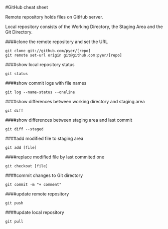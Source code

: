#GitHub cheat sheet


Remote repository holds files on GitHub server.

Local repository consists of the Working Directory, the Staging Area and the Git Directory.



####clone the remote repository and set the URL
```
git clone git://github.com/pyer/[repo]
git remote set-url origin git@github.com:pyer/[repo]
```

####show local repository status
```
git status
```

####show commit logs with file names
```
git log --name-status --oneline
```

####show differences between working directory and staging area
```
git diff
```

####show differences between staging area and last commit
```
git diff --staged
```

####add modified file to staging area
```
git add [file]
```

####replace modified file by last commited one
```
git checkout [file]
```

####commit changes to Git directory
```
git commit -m "+ comment"
```

####update remote repository
```
git push
```

####update local repository
```
git pull
```
